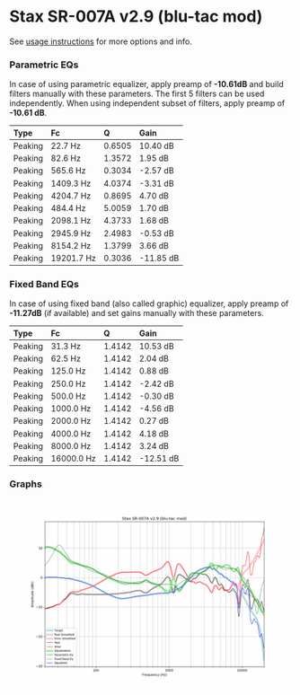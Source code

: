 # Stax SR-007A v2.9 (blu-tac mod)
See [usage instructions](https://github.com/jaakkopasanen/AutoEq#usage) for more options and info.

### Parametric EQs
In case of using parametric equalizer, apply preamp of **-10.61dB** and build filters manually
with these parameters. The first 5 filters can be used independently.
When using independent subset of filters, apply preamp of **-10.61 dB**.

| Type    | Fc         |      Q | Gain      |
|:--------|:-----------|:-------|:----------|
| Peaking | 22.7 Hz    | 0.6505 | 10.40 dB  |
| Peaking | 82.6 Hz    | 1.3572 | 1.95 dB   |
| Peaking | 565.6 Hz   | 0.3034 | -2.57 dB  |
| Peaking | 1409.3 Hz  | 4.0374 | -3.31 dB  |
| Peaking | 4204.7 Hz  | 0.8695 | 4.70 dB   |
| Peaking | 484.4 Hz   | 5.0059 | 1.70 dB   |
| Peaking | 2098.1 Hz  | 4.3733 | 1.68 dB   |
| Peaking | 2945.9 Hz  | 2.4983 | -0.53 dB  |
| Peaking | 8154.2 Hz  | 1.3799 | 3.66 dB   |
| Peaking | 19201.7 Hz | 0.3036 | -11.85 dB |

### Fixed Band EQs
In case of using fixed band (also called graphic) equalizer, apply preamp of **-11.27dB**
(if available) and set gains manually with these parameters.

| Type    | Fc         |      Q | Gain      |
|:--------|:-----------|:-------|:----------|
| Peaking | 31.3 Hz    | 1.4142 | 10.53 dB  |
| Peaking | 62.5 Hz    | 1.4142 | 2.04 dB   |
| Peaking | 125.0 Hz   | 1.4142 | 0.88 dB   |
| Peaking | 250.0 Hz   | 1.4142 | -2.42 dB  |
| Peaking | 500.0 Hz   | 1.4142 | -0.30 dB  |
| Peaking | 1000.0 Hz  | 1.4142 | -4.56 dB  |
| Peaking | 2000.0 Hz  | 1.4142 | 0.27 dB   |
| Peaking | 4000.0 Hz  | 1.4142 | 4.18 dB   |
| Peaking | 8000.0 Hz  | 1.4142 | 3.24 dB   |
| Peaking | 16000.0 Hz | 1.4142 | -12.51 dB |

### Graphs
![](./Stax%20SR-007A%20v2.9%20(blu-tac%20mod).png)